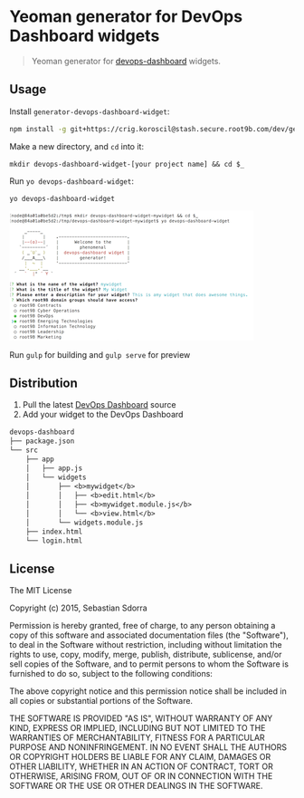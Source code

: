 # Yeoman generator for DevOps Dashboard widgets

> Yeoman generator for [devops-dashboard](https://crig.koroscil@stash.secure.root9b.com/dev/devops-dashboard) widgets.

## Usage

Install `generator-devops-dashboard-widget`:

```bash
npm install -g git+https://crig.koroscil@stash.secure.root9b.com/dev/generator-devops-dashboard-widget.git
```

Make a new directory, and `cd` into it:

```
mkdir devops-dashboard-widget-[your project name] && cd $_
```

Run `yo devops-dashboard-widget`:

```
yo devops-dashboard-widget
```

![yo devops-dashboard-widget](screenshots/yo.png)

Run `gulp` for building and `gulp serve` for preview


## Distribution

1. Pull the latest [DevOps Dashboard](https://stash.secure.root9b.com/projects/DEV/repos/devops-dashboard/browse) source
2. Add your widget to the DevOps Dashboard

```
devops-dashboard
├── package.json
└── src
    ├── app
    │   ├── app.js
    │   └── widgets
    │       ├── <b>mywidget</b>
    │       │   ├── <b>edit.html</b>
    │       │   ├── <b>mywidget.module.js</b>
    │       │   └── <b>view.html</b>
    │       └── widgets.module.js
    ├── index.html
    └── login.html
```



## License

The MIT License

Copyright (c) 2015, Sebastian Sdorra

Permission is hereby granted, free of charge, to any person obtaining a copy
of this software and associated documentation files (the "Software"), to deal
in the Software without restriction, including without limitation the rights
to use, copy, modify, merge, publish, distribute, sublicense, and/or sell
copies of the Software, and to permit persons to whom the Software is
furnished to do so, subject to the following conditions:

The above copyright notice and this permission notice shall be included in
all copies or substantial portions of the Software.

THE SOFTWARE IS PROVIDED "AS IS", WITHOUT WARRANTY OF ANY KIND, EXPRESS OR
IMPLIED, INCLUDING BUT NOT LIMITED TO THE WARRANTIES OF MERCHANTABILITY,
FITNESS FOR A PARTICULAR PURPOSE AND NONINFRINGEMENT. IN NO EVENT SHALL THE
AUTHORS OR COPYRIGHT HOLDERS BE LIABLE FOR ANY CLAIM, DAMAGES OR OTHER
LIABILITY, WHETHER IN AN ACTION OF CONTRACT, TORT OR OTHERWISE, ARISING FROM,
OUT OF OR IN CONNECTION WITH THE SOFTWARE OR THE USE OR OTHER DEALINGS IN THE
SOFTWARE.
